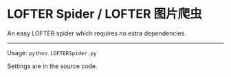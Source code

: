 # LOFTER Spider / LOFTER 图片爬虫

An easy LOFTER spider which requires no extra dependencies.  

***

Usage: `python LOFTERSpider.py`

Settings are in the source code.
